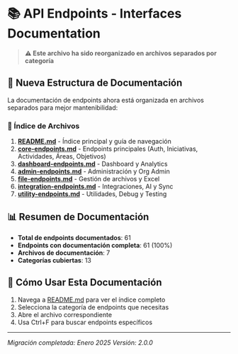 # 📚 API Endpoints - Interfaces Documentation

> **⚠️ Este archivo ha sido reorganizado en archivos separados por categoría**

## 📁 Nueva Estructura de Documentación

La documentación de endpoints ahora está organizada en archivos separados para mejor mantenibilidad:

### 📑 Índice de Archivos

1. **[README.md](./README.md)** - Índice principal y guía de navegación
2. **[core-endpoints.md](./core-endpoints.md)** - Endpoints principales (Auth, Iniciativas, Actividades, Áreas, Objetivos)
3. **[dashboard-endpoints.md](./dashboard-endpoints.md)** - Dashboard y Analytics
4. **[admin-endpoints.md](./admin-endpoints.md)** - Administración y Org Admin
5. **[file-endpoints.md](./file-endpoints.md)** - Gestión de archivos y Excel
6. **[integration-endpoints.md](./integration-endpoints.md)** - Integraciones, AI y Sync
7. **[utility-endpoints.md](./utility-endpoints.md)** - Utilidades, Debug y Testing

## 📊 Resumen de Documentación

- **Total de endpoints documentados**: 61
- **Endpoints con documentación completa**: 61 (100%)
- **Archivos de documentación**: 7
- **Categorías cubiertas**: 13

## 🚀 Cómo Usar Esta Documentación

1. Navega a [README.md](./README.md) para ver el índice completo
2. Selecciona la categoría de endpoints que necesitas
3. Abre el archivo correspondiente
4. Usa Ctrl+F para buscar endpoints específicos

---

*Migración completada: Enero 2025*
*Versión: 2.0.0*